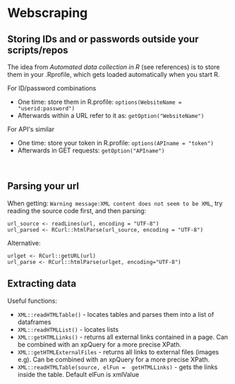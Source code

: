 # Webscraping

## Storing IDs and or passwords outside your scripts/repos

The idea from *Automated data collection in R* (see references) is to store them in your .Rprofile, which gets loaded automatically when you start R.

For ID/password combinations
+ One time: store them in R.profile: `options(WebsiteName = "userid:password")`
+ Afterwards within a URL refer to it as: `getOption("WebsiteName")`

For API's similar
+ One time: store your token in R.profile: `options(APIname = "token")`
+ Afterwards in GET requests: `getOption("APIname")`

<br>

## Parsing your url



When getting: `Warning message:XML content does not seem to be XML`, try reading the source code first, and then parsing:
```
url_source <- readLines(url, encoding = "UTF-8")
url_parsed <- RCurl::htmlParse(url_source, encoding = "UTF-8")
```
Alternative:
```
urlget <- RCurl::getURL(url)
url_parse <- RCurl::htmlParse(urlget, encoding="UTF-8")
```




## Extracting data

Useful functions:
+ `XML::readHTMLTable()` - locates tables and parses them into a list of dataframes
+ `XML::readHTMLList()` - locates lists
+ `XML::getHTMLLinks()` - returns all external links contained in a page. Can be combined with an xpQuery for a more precise XPath.
+ `XML::getHTMLExternalFiles` - returns all links to external files (images e.g). Can be combined with an xpQuery for a more precise XPath.
+ `XML::readHTMLTable(source, elFun =  getHTMLLinks)` - gets the links inside the table. Default elFun is xmlValue
